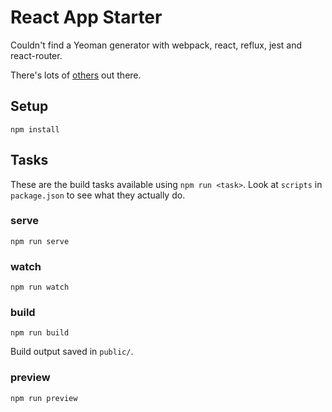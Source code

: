 # React App Starter

Couldn't find a Yeoman generator with webpack, react, reflux, jest and react-router.

There's lots of [others](https://github.com/search?utf8=%E2%9C%93&q=webpack+react+reflux+&type=Repositories&ref=searchresults) out there.


## Setup

```shell
npm install
```


## Tasks

These are the build tasks available using `npm run <task>`. Look at `scripts` in
`package.json` to see what they actually do.


### serve

```shell
npm run serve
```


### watch

```shell
npm run watch
```


### build

```shell
npm run build
```

Build output saved in `public/`.


### preview

```shell
npm run preview
```
